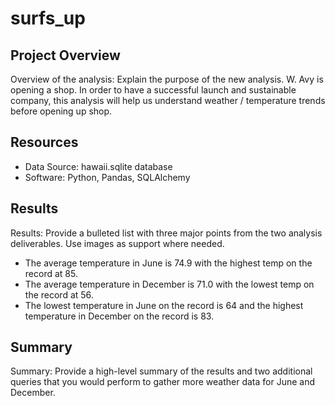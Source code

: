 # surfs_up
## Project Overview

Overview of the analysis: Explain the purpose of the new analysis.
W. Avy is opening a shop. In order to have a successful launch and sustainable company, this analysis will help us understand weather / temperature trends before opening up shop. 

## Resources
- Data Source: hawaii.sqlite database
- Software: Python, Pandas, SQLAlchemy

## Results
Results: Provide a bulleted list with three major points from the two analysis deliverables. Use images as support where needed.
* The average temperature in June is 74.9 with the highest temp on the record at 85. 
* The average temperature in December is 71.0 with the lowest temp on the record at 56. 
* The lowest temperature in June on the record is 64 and the highest temperature in December on the record is 83. 



## Summary
Summary: Provide a high-level summary of the results and two additional queries that you would perform to gather more weather data for June and December.
